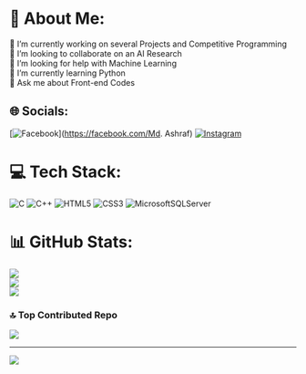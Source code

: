# 💫 About Me:
🔭 I’m currently working on several Projects and Competitive Programming <br>👯 I’m looking to collaborate on an AI Research<br>🤝 I’m looking for help with Machine Learning<br>🌱 I’m currently learning Python<br>💬 Ask me about Front-end Codes


## 🌐 Socials:
[![Facebook](https://img.shields.io/badge/Facebook-%231877F2.svg?logo=Facebook&logoColor=white)](https://facebook.com/Md. Ashraf) [![Instagram](https://img.shields.io/badge/Instagram-%23E4405F.svg?logo=Instagram&logoColor=white)](https://instagram.com/l.wayfaring99) 

# 💻 Tech Stack:
![C](https://img.shields.io/badge/c-%2300599C.svg?style=for-the-badge&logo=c&logoColor=white) ![C++](https://img.shields.io/badge/c++-%2300599C.svg?style=for-the-badge&logo=c%2B%2B&logoColor=white) ![HTML5](https://img.shields.io/badge/html5-%23E34F26.svg?style=for-the-badge&logo=html5&logoColor=white) ![CSS3](https://img.shields.io/badge/css3-%231572B6.svg?style=for-the-badge&logo=css3&logoColor=white) ![MicrosoftSQLServer](https://img.shields.io/badge/Microsoft%20SQL%20Server-CC2927?style=for-the-badge&logo=microsoft%20sql%20server&logoColor=white)
# 📊 GitHub Stats:
![](https://github-readme-stats.vercel.app/api?username=L-Wayfaring&theme=neon&hide_border=true&include_all_commits=false&count_private=false)<br/>
![](https://github-readme-streak-stats.herokuapp.com/?user=L-Wayfaring&theme=neon&hide_border=true)<br/>
![](https://github-readme-stats.vercel.app/api/top-langs/?username=L-Wayfaring&theme=neon&hide_border=true&include_all_commits=false&count_private=false&layout=compact)

### 🔝 Top Contributed Repo
![](https://github-contributor-stats.vercel.app/api?username=L-Wayfaring&limit=5&theme=neon&combine_all_yearly_contributions=true)

---
[![](https://visitcount.itsvg.in/api?id=L-Wayfaring&icon=7&color=1)](https://visitcount.itsvg.in)

<!-- Proudly created with GPRM ( https://gprm.itsvg.in ) -->
